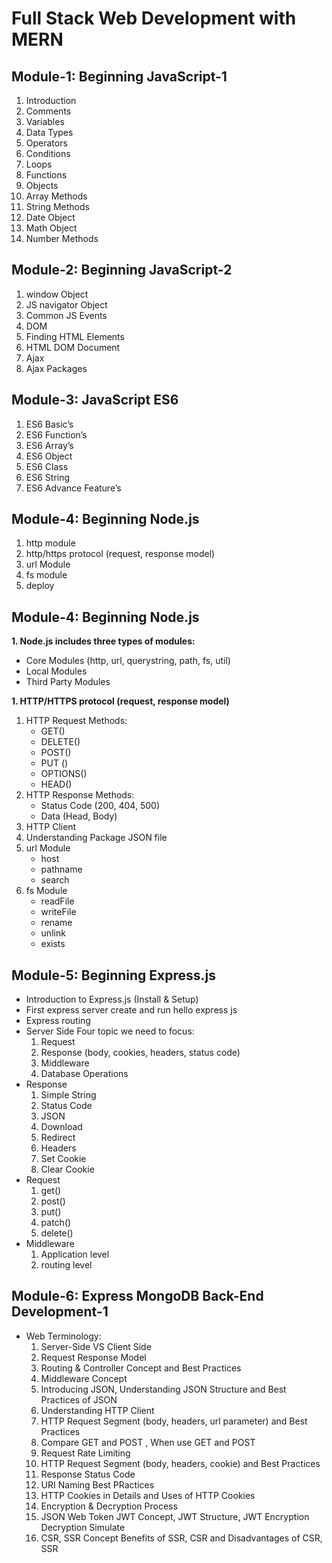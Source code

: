 # Full Stack Web Development with MERN

## Module-1: Beginning JavaScript-1

1. Introduction
1. Comments
1. Variables
1. Data Types
1. Operators
1. Conditions
1. Loops
1. Functions
1. Objects
1. Array Methods
1. String Methods
1. Date Object
1. Math Object
1. Number Methods

## Module-2: Beginning JavaScript-2

1. window Object
1. JS navigator Object
1. Common JS Events
1. DOM
1. Finding HTML Elements
1. HTML DOM Document
1. Ajax
1. Ajax Packages

## Module-3: JavaScript ES6

1. ES6 Basic’s
1. ES6 Function’s
1. ES6 Array’s
1. ES6 Object
1. ES6 Class
1. ES6 String
1. ES6 Advance Feature’s

## Module-4: Beginning Node.js

1. http module
1. http/https protocol (request, response model)
1. url Module
1. fs module
1. deploy

## Module-4: Beginning Node.js

**1. Node.js includes three types of modules:**

- Core Modules (http, url, querystring, path, fs, util)
- Local Modules
- Third Party Modules

**1. HTTP/HTTPS protocol (request, response model)**

1. HTTP Request Methods:
   - GET()
   - DELETE()
   - POST()
   - PUT ()
   - OPTIONS()
   - HEAD()
1. HTTP Response Methods:
   - Status Code (200, 404, 500)
   - Data (Head, Body)
1. HTTP Client
1. Understanding Package JSON file
1. url Module
   - host
   - pathname
   - search
1. fs Module
   - readFile
   - writeFile
   - rename
   - unlink
   - exists

## Module-5: Beginning Express.js

- Introduction to Express.js (Install & Setup)
- First express server create and run hello express js
- Express routing
- Server Side Four topic we need to focus:
  1. Request
  1. Response (body, cookies, headers, status code)
  1. Middleware
  1. Database Operations
- Response
  1. Simple String
  1. Status Code
  1. JSON
  1. Download
  1. Redirect
  1. Headers
  1. Set Cookie
  1. Clear Cookie
- Request
  1. get()
  1. post()
  1. put()
  1. patch()
  1. delete()
- Middleware
  1. Application level
  1. routing level

## Module-6: Express MongoDB Back-End Development-1

- Web Terminology:
  1. Server-Side VS Client Side
  1. Request Response Model
  1. Routing & Controller Concept and Best Practices
  1. Middleware Concept
  1. Introducing JSON, Understanding JSON Structure and Best Practices of JSON
  1. Understanding HTTP Client
  1. HTTP Request Segment (body, headers, url parameter) and Best Practices
  1. Compare GET and POST , When use GET and POST
  1. Request Rate Limiting
  1. HTTP Request Segment (body, headers, cookie) and Best Practices
  1. Response Status Code
  1. URI Naming Best PRactices
  1. HTTP Cookies in Details and Uses of HTTP Cookies
  1. Encryption & Decryption Process
  1. JSON Web Token JWT Concept, JWT Structure, JWT Encryption Decryption Simulate
  1. CSR, SSR Concept Benefits of SSR, CSR and Disadvantages of CSR, SSR
